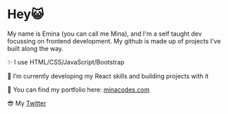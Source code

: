 <h1>Hey😺</h1>

My name is Emina (you can call me Mina), and I'm a self taught dev focussing on frontend development. My github is made up of projects I've built along the way.

✨ I use HTML/CSS/JavaScript/Bootstrap

🚀 I’m currently developing my React skills and building projects with it

🍫 You can find my portfolio here: <a href="minacodes.com">minacodes.com</a>

😎 My <a href="https://twitter.com/ece_minaa">Twitter<a/>
